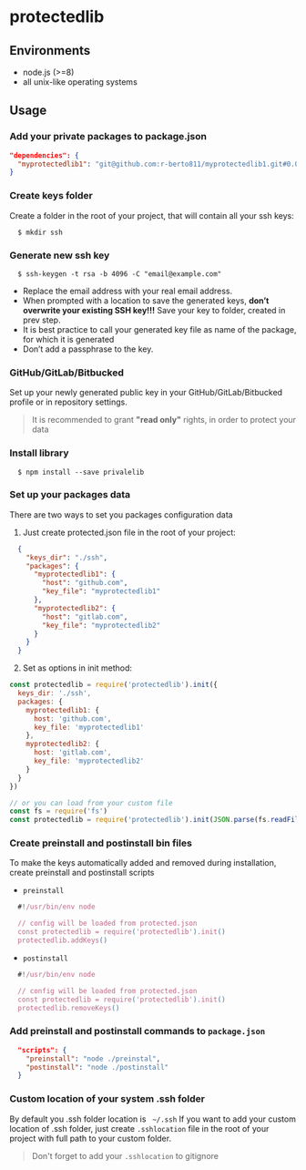 protectedlib
========

## Environments

- node.js (>=8)
- all unix-like operating systems

## Usage

### Add your private packages to package.json
```json
"dependencies": {
  "myprotectedlib1": "git@github.com:r-berto811/myprotectedlib1.git#0.0.1"
}
```

### Create keys folder
Create a folder in the root of your project, that will contain all your ssh keys:
```console
  $ mkdir ssh
```

### Generate new ssh key
```console
  $ ssh-keygen -t rsa -b 4096 -C "email@example.com"
```

* Replace the email address with your real email address.
* When prompted with a location to save the generated keys, **don’t overwrite your existing SSH key!!!** Save your key to folder, created in prev step.
* It is best practice to call your generated key file as name of the package, for which it is generated
* Don’t add a passphrase to the key.

### GitHub/GitLab/Bitbucked
  
Set up your newly generated public key in your GitHub/GitLab/Bitbucked profile or in repository settings.

> It is recommended to grant **"read only"** rights, in order to protect your data

### Install library

```console
  $ npm install --save privalelib
```

### Set up your packages data

There are two ways to set you packages configuration data
1. Just create protected.json file in the root of your project:
```json
  {
    "keys_dir": "./ssh",
    "packages": {
      "myprotectedlib1": {
        "host": "github.com",
        "key_file": "myprotectedlib1"
      },
      "myprotectedlib2": {
        "host": "gitlab.com",
        "key_file": "myprotectedlib2"
      }
    }
  }
```
2. Set as options in init method:
```javascript
const protectedlib = require('protectedlib').init({
  keys_dir: './ssh',
  packages: {
    myprotectedlib1: {
      host: 'github.com',
      key_file: 'myprotectedlib1'
    },
    myprotectedlib2: {
      host: 'gitlab.com',
      key_file: 'myprotectedlib2'
    }
  }
})
```
```javascript
// or you can load from your custom file
const fs = require('fs')
const protectedlib = require('protectedlib').init(JSON.parse(fs.readFileSync('your/custom/file', 'utf-8')))
```
### Create preinstall and postinstall bin files
To make the keys automatically added and removed during installation, create preinstall and postinstall scripts

* `preinstall`
```javascript
  #!/usr/bin/env node

  // config will be loaded from protected.json
  const protectedlib = require('protectedlib').init()
  protectedlib.addKeys()
```

* `postinstall`
```javascript
  #!/usr/bin/env node

  // config will be loaded from protected.json
  const protectedlib = require('protectedlib').init()
  protectedlib.removeKeys()
```

### Add preinstall and postinstall commands to `package.json`

```json
  "scripts": {
    "preinstall": "node ./preinstal",
    "postinstall": "node ./postinstall"
  }
```

### Custom location of your system .ssh folder
By default you .ssh folder location is ` ~/.ssh`
If you want to add your custom location of .ssh folder, just create `.sshlocation` file in the root of your project with full path to your custom folder.
> Don't forget to add your `.sshlocation` to gitignore
